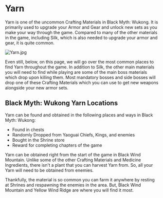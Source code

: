 # Yarn

Yarn is one of the uncommon Crafting Materials in Black Myth: Wukong. It is primarily used to upgrade your Armor and Gear and unlock new sets as you make your way through the game. Compared to many of the other materials in the game, including Silk, which is also needed to upgrade your armor and gear, it is quite common. 

![Yarn.jpg](https://oyster.ignimgs.com/mediawiki/apis.ign.com/black-myth-wukong/2/28/Yarn.jpg)

Even still, below, on this page, we will go over the most common places to find Yarn throughout the game. In addition to Silk, the other main materials you will need to find while playing are some of the main boss materials which drop upon killing them. Most mandatory bosses and side bosses will drop one of these Crafting Materials which you can use to get new weapons alongside your new armor sets. 

## Black Myth: Wukong Yarn Locations

Yarn can be found and obtained in the following places and ways in Black Myth: Wukong: 

  * Found in chests
  * Randomly Dropped from Yaoguai Chiefs, Kings, and enemies
  * Bought in the Shrine store
  * Reward for completing chapters of the game

Yarn can be obtained right from the start of the game in Black Wind Mountain. Unlike some of the other Crafting Materials and Medicine Ingredients, there isn't a plant that you can harvest Yarn from. So, all your Yarn will need to be obtained from enemies. 

Thankfully, the material is so common you can farm it anywhere by resting at Shrines and respawning the enemies in the area. But, Black Wind Mountain and Yellow Wind Ridge are where you will find it most. 


